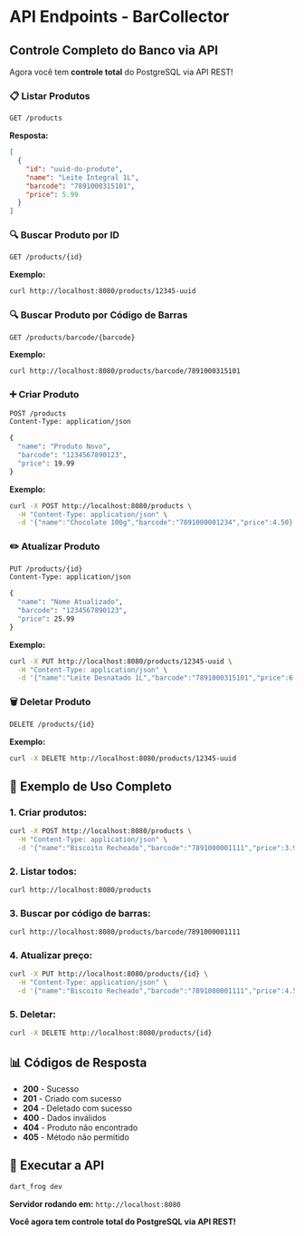 # API Endpoints - BarCollector

## Controle Completo do Banco via API

Agora você tem **controle total** do PostgreSQL via API REST!

### 📋 Listar Produtos
```bash
GET /products
```
**Resposta:**
```json
[
  {
    "id": "uuid-do-produto",
    "name": "Leite Integral 1L",
    "barcode": "7891000315101",
    "price": 5.99
  }
]
```

### 🔍 Buscar Produto por ID
```bash
GET /products/{id}
```
**Exemplo:**
```bash
curl http://localhost:8080/products/12345-uuid
```

### 🔍 Buscar Produto por Código de Barras
```bash
GET /products/barcode/{barcode}
```
**Exemplo:**
```bash
curl http://localhost:8080/products/barcode/7891000315101
```

### ➕ Criar Produto
```bash
POST /products
Content-Type: application/json

{
  "name": "Produto Novo",
  "barcode": "1234567890123",
  "price": 19.99
}
```
**Exemplo:**
```bash
curl -X POST http://localhost:8080/products \
  -H "Content-Type: application/json" \
  -d '{"name":"Chocolate 100g","barcode":"7891000001234","price":4.50}'
```

### ✏️ Atualizar Produto
```bash
PUT /products/{id}
Content-Type: application/json

{
  "name": "Nome Atualizado",
  "barcode": "1234567890123",
  "price": 25.99
}
```
**Exemplo:**
```bash
curl -X PUT http://localhost:8080/products/12345-uuid \
  -H "Content-Type: application/json" \
  -d '{"name":"Leite Desnatado 1L","barcode":"7891000315101","price":6.50}'
```

### 🗑️ Deletar Produto
```bash
DELETE /products/{id}
```
**Exemplo:**
```bash
curl -X DELETE http://localhost:8080/products/12345-uuid
```

## 🚀 Exemplo de Uso Completo

### 1. Criar produtos:
```bash
curl -X POST http://localhost:8080/products \
  -H "Content-Type: application/json" \
  -d '{"name":"Biscoito Recheado","barcode":"7891000001111","price":3.99}'
```

### 2. Listar todos:
```bash
curl http://localhost:8080/products
```

### 3. Buscar por código de barras:
```bash
curl http://localhost:8080/products/barcode/7891000001111
```

### 4. Atualizar preço:
```bash
curl -X PUT http://localhost:8080/products/{id} \
  -H "Content-Type: application/json" \
  -d '{"name":"Biscoito Recheado","barcode":"7891000001111","price":4.50}'
```

### 5. Deletar:
```bash
curl -X DELETE http://localhost:8080/products/{id}
```

## 📊 Códigos de Resposta

- **200** - Sucesso
- **201** - Criado com sucesso
- **204** - Deletado com sucesso
- **400** - Dados inválidos
- **404** - Produto não encontrado
- **405** - Método não permitido

## 🔧 Executar a API

```bash
dart_frog dev
```

**Servidor rodando em:** `http://localhost:8080`

**Você agora tem controle total do PostgreSQL via API REST!**
